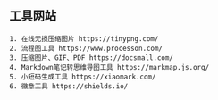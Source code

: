 ## 工具网站
    1. 在线无损压缩图片 https://tinypng.com/
    2. 流程图工具 https://www.processon.com/
    3. 压缩图片、GIF、PDF https://docsmall.com/
    4. Markdown笔记转思维导图工具 https://markmap.js.org/
    5. 小短码生成工具 https://xiaomark.com/
    6. 徽章工具 https://shields.io/
